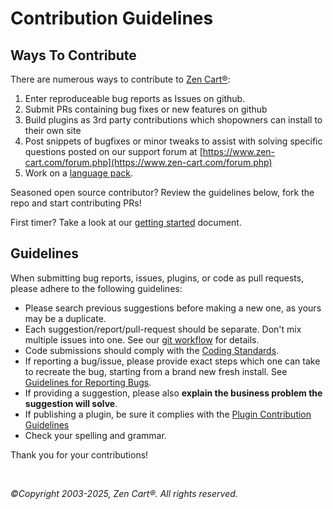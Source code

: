 # Contribution Guidelines

## Ways To Contribute

There are numerous ways to contribute to [Zen Cart&reg;](https://www.zen-cart.com/):

1. Enter reproduceable bug reports as Issues on github.
2. Submit PRs containing bug fixes or new features on github
3. Build plugins as 3rd party contributions which shopowners can install to their own site
4. Post snippets of bugfixes or minor tweaks to assist with solving specific questions posted on our support forum at [https://www.zen-cart.com/forum.php](https://www.zen-cart.com/forum.php)
5. Work on a [language pack](https://docs.zen-cart.com/dev/languages/creating_a_language_pack/).

Seasoned open source contributor? Review the guidelines below, fork the repo and start contributing PRs! 

First timer?  Take a look at our [getting started](https://docs.zen-cart.com/dev/contributing/introduction/) document.

## Guidelines
When submitting bug reports, issues, plugins, or code as pull requests, please adhere to the following guidelines:

* Please search previous suggestions before making a new one, as yours may be a duplicate.
* Each suggestion/report/pull-request should be separate. Don't mix multiple issues into one. See our [git workflow](https://docs.zen-cart.com/dev/contributing/github_workflow/) for details.
* Code submissions should comply with the [Coding Standards](https://docs.zen-cart.com/dev/contributing/coding_standards/).
* If reporting a bug/issue, please provide exact steps which one can take to recreate the bug, starting from a brand new fresh install. See [Guidelines for Reporting Bugs](https://docs.zen-cart.com/dev/contributing/issues/).
* If providing a suggestion, please also **explain the business problem the suggestion will solve**.
* If publishing a plugin, be sure it complies with the [Plugin Contribution Guidelines](https://docs.zen-cart.com/dev/plugins/rules/)
* Check your spelling and grammar.

Thank you for your contributions!


&nbsp;  
  
*&copy;Copyright 2003-2025, Zen Cart&reg;. All rights reserved.*

